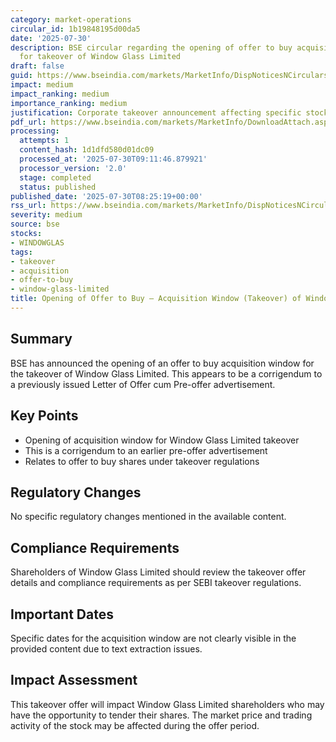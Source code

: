 ```yaml
---
category: market-operations
circular_id: 1b19848195d00da5
date: '2025-07-30'
description: BSE circular regarding the opening of offer to buy acquisition window
  for takeover of Window Glass Limited
draft: false
guid: https://www.bseindia.com/markets/MarketInfo/DispNoticesNCirculars.aspx?Noticeid={0783025E-9F98-4E84-B9D5-121429765F17}&noticeno=20250730-4&dt=07/30/2025&icount=4&totcount=4&flag=0
impact: medium
impact_ranking: medium
importance_ranking: medium
justification: Corporate takeover announcement affecting specific stock shareholders
pdf_url: https://www.bseindia.com/markets/MarketInfo/DownloadAttach.aspx?id=20250730-4&attachedId=9f23b77b-829d-4866-a64e-bcc5e7ee10f9
processing:
  attempts: 1
  content_hash: 1d1dfd580d01dc09
  processed_at: '2025-07-30T09:11:46.879921'
  processor_version: '2.0'
  stage: completed
  status: published
published_date: '2025-07-30T08:25:19+00:00'
rss_url: https://www.bseindia.com/markets/MarketInfo/DispNoticesNCirculars.aspx?Noticeid={0783025E-9F98-4E84-B9D5-121429765F17}&noticeno=20250730-4&dt=07/30/2025&icount=4&totcount=4&flag=0
severity: medium
source: bse
stocks:
- WINDOWGLAS
tags:
- takeover
- acquisition
- offer-to-buy
- window-glass-limited
title: Opening of Offer to Buy – Acquisition Window (Takeover) of Window Glass Limited
---
```


## Summary

BSE has announced the opening of an offer to buy acquisition window for the takeover of Window Glass Limited. This appears to be a corrigendum to a previously issued Letter of Offer cum Pre-offer advertisement.

## Key Points

- Opening of acquisition window for Window Glass Limited takeover
- This is a corrigendum to an earlier pre-offer advertisement
- Relates to offer to buy shares under takeover regulations

## Regulatory Changes

No specific regulatory changes mentioned in the available content.

## Compliance Requirements

Shareholders of Window Glass Limited should review the takeover offer details and compliance requirements as per SEBI takeover regulations.

## Important Dates

Specific dates for the acquisition window are not clearly visible in the provided content due to text extraction issues.

## Impact Assessment

This takeover offer will impact Window Glass Limited shareholders who may have the opportunity to tender their shares. The market price and trading activity of the stock may be affected during the offer period.